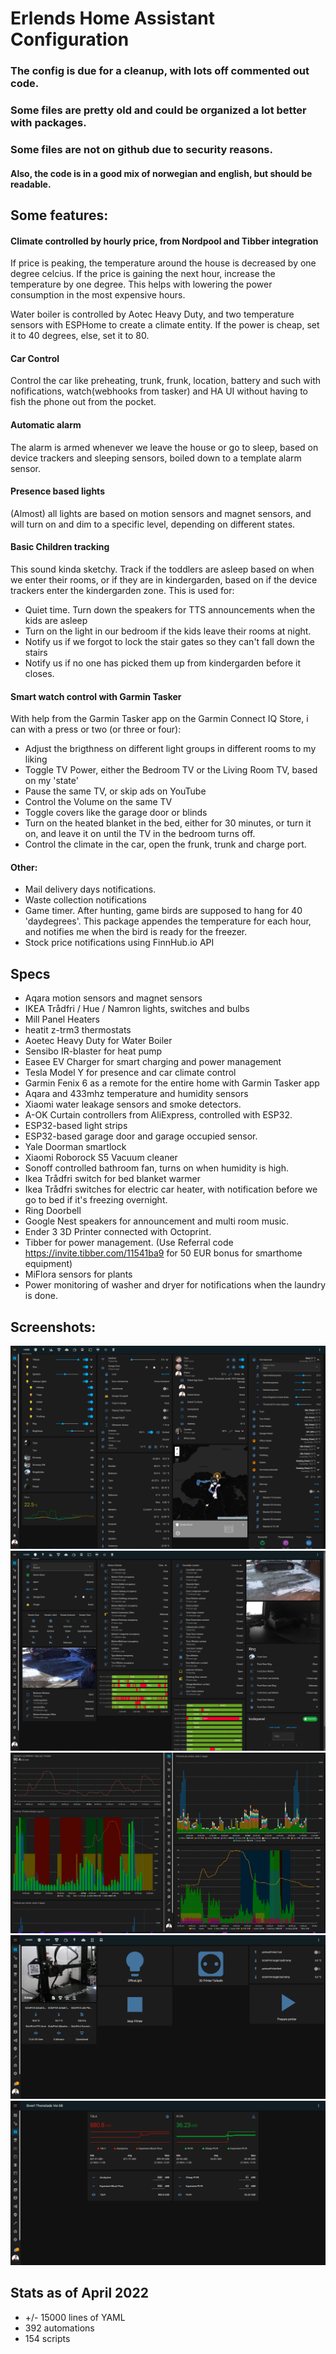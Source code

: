 # Erlends Home Assistant Configuration

### The config is due for a cleanup, with lots off commented out code.
### Some files are pretty old and could be organized a lot better with packages.



### Some files are not on github due to security reasons.
#### Also, the code is in a good mix of norwegian and english, but should be readable. 

## Some features:

#### Climate controlled by hourly price, from Nordpool and Tibber integration
If price is peaking, the temperature around the house is decreased by one degree celcius. If the price is gaining the next hour, increase the temperature by one degree.
This helps with lowering the power consumption in the most expensive hours.

Water boiler is controlled by Aotec Heavy Duty, and two temperature sensors with ESPHome to create a climate entity. If the power is cheap, set it to 40 degrees, else, set it to 80.

#### Car Control
Control the car like preheating, trunk, frunk, location, battery and such with nofifications, watch(webhooks from tasker) and HA UI without having to fish the phone out from the pocket.

#### Automatic alarm
The alarm is armed whenever we leave the house or go to sleep, based on device trackers and sleeping sensors, boiled down to a template alarm sensor.

#### Presence based lights
(Almost) all lights are based on motion sensors and magnet sensors, and will turn on and dim to a specific level, depending on different states.

#### Basic Children tracking
This sound kinda sketchy.
Track if the toddlers are asleep based on when we enter their rooms, or if they are in kindergarden, based on if the device trackers enter the kindergarden zone.
This is used for:
- Quiet time. Turn down the speakers for TTS announcements when the kids are asleep 
- Turn on the light in our bedroom if the kids leave their rooms at night.  
- Notify us if we forgot to lock the stair gates so they can't fall down the stairs
- Notify us if no one has picked them up from kindergarden before it closes.


#### Smart watch control with Garmin Tasker
With help from the Garmin Tasker app on the Garmin Connect IQ Store, i can with a press or two (or three or four):
- Adjust the brigthness on different light groups in different rooms to my liking
- Toggle TV Power,  either the Bedroom TV or the Living Room TV, based on my 'state'
- Pause the same TV, or skip ads on YouTube
- Control the Volume on the same TV
- Toggle covers like the garage door or blinds
- Turn on the heated blanket in the bed, either for 30 minutes, or turn it on, and leave it on until the TV in the bedroom turns off.
- Control the climate in the car, open the frunk, trunk and charge port.

#### Other:
- Mail delivery days notifications.
- Waste collection notifications
- Game timer. After hunting, game birds are supposed to hang for 40 'daydegrees'. This package appendes the temperature for each hour, and notifies me when the bird is ready for the freezer.
- Stock price notifications using FinnHub.io API


## Specs

- Aqara motion sensors and magnet sensors
- IKEA Trådfri / Hue / Namron lights, switches and bulbs
- Mill Panel Heaters
- heatit z-trm3 thermostats
- Aoetec Heavy Duty for Water Boiler
- Sensibo IR-blaster for heat pump
- Easee EV Charger for smart charging and power management
- Tesla Model Y for presence and car climate control
- Garmin Fenix 6 as a remote for the entire home with Garmin Tasker app
- Aqara and 433mhz temperature and humidity sensors
- Xiaomi water leakage sensors and smoke detectors.
- A-OK Curtain controllers from AliExpress, controlled with ESP32.
- ESP32-based light strips
- ESP32-based garage door and garage occupied sensor.
- Yale Doorman smartlock
- Xiaomi Roborock S5 Vacuum cleaner
- Sonoff controlled bathroom fan, turns on when humidity is high.
- Ikea Trådfri switch for bed blanket warmer 
- Ikea Trådfri switches for electric car heater, with notification before we go to bed if it's freezing overnight.
- Ring Doorbell
- Google Nest speakers for announcement and multi room music.
- Ender 3 3D Printer connected with Octoprint.
- Tibber for power management. (Use Referral code https://invite.tibber.com/11541ba9 for 50 EUR bonus for smarthome equipment)
- MiFlora sensors for plants
- Power monitoring of washer and dryer for notifications when the laundry is done.


## Screenshots: 

![Home](screenshots/screenshotHome.png)
![Security](screenshots/screenshotSecurity.png)
![Power](screenshots/screenshotPower.png)
![Printer](screenshots/screenshotPrinter.png)
![Stocks](screenshots/screenshotStocks.png)


## Stats as of April 2022
- +/- 15000 lines of YAML
- 392 automations
- 154 scripts
